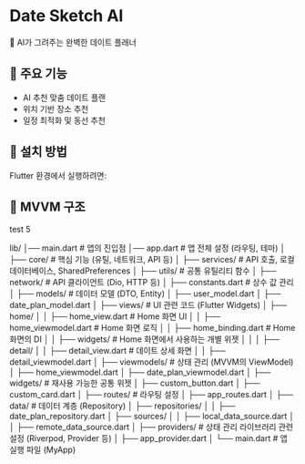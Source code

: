 # Date Sketch AI

🎨 AI가 그려주는 완벽한 데이트 플래너

## 📌 주요 기능
- AI 추천 맞춤 데이트 플랜
- 위치 기반 장소 추천
- 일정 최적화 및 동선 추천

## 🚀 설치 방법
Flutter 환경에서 실행하려면:

## 🚀 MVVM 구조 
test 5

lib/
│── main.dart                # 앱의 진입점
│── app.dart                 # 앱 전체 설정 (라우팅, 테마)
│
├── core/                    # 핵심 기능 (유틸, 네트워크, API 등)
│   ├── services/            # API 호출, 로컬 데이터베이스, SharedPreferences
│   ├── utils/               # 공통 유틸리티 함수
│   ├── network/             # API 클라이언트 (Dio, HTTP 등)
│   ├── constants.dart       # 상수 값 관리
│
├── models/                  # 데이터 모델 (DTO, Entity)
│   ├── user_model.dart
│   ├── date_plan_model.dart
│
├── views/                   # UI 관련 코드 (Flutter Widgets)
│   ├── home/
│   │   ├── home_view.dart   # Home 화면 UI
│   │   ├── home_viewmodel.dart   # Home 화면 로직
│   │   ├── home_binding.dart   # Home 화면의 DI
│   │   ├── widgets/        # Home 화면에서 사용하는 개별 위젯
│   │
│   ├── detail/
│   │   ├── detail_view.dart  # 데이트 상세 화면
│   │   ├── detail_viewmodel.dart
│
├── viewmodels/              # 상태 관리 (MVVM의 ViewModel)
│   ├── home_viewmodel.dart
│   ├── date_plan_viewmodel.dart
│
├── widgets/                 # 재사용 가능한 공통 위젯
│   ├── custom_button.dart
│   ├── custom_card.dart
│
├── routes/                  # 라우팅 설정
│   ├── app_routes.dart
│
├── data/                    # 데이터 계층 (Repository)
│   ├── repositories/
│   │   ├── date_plan_repository.dart
│   ├── sources/
│   │   ├── local_data_source.dart
│   │   ├── remote_data_source.dart
│
├── providers/               # 상태 관리 라이브러리 관련 설정 (Riverpod, Provider 등)
│   ├── app_provider.dart
│
└── main.dart                # 앱 실행 파일 (MyApp)